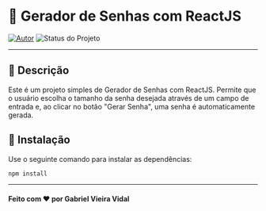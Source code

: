 # 🌟 Gerador de Senhas com ReactJS

[![Autor](https://img.shields.io/badge/Autor-Gabriel%20Vieira%20Vidal-blue)](https://www.linkedin.com/in/gabrielvvidal/)
![Status do Projeto](https://img.shields.io/badge/Status-Concluído-brightgreen)

---

## 🚀 Descrição

Este é um projeto simples de Gerador de Senhas com ReactJS. Permite que o usuário escolha o tamanho da senha desejada através de um campo de entrada e, ao clicar no botão "Gerar Senha", uma senha é automaticamente gerada.

## 🔧 Instalação

Use o seguinte comando para instalar as dependências:

```bash
npm install
```

---

#### Feito com ❤️ por Gabriel Vieira Vidal
